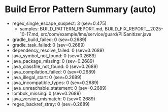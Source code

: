 # Build Error Pattern Summary (auto)
- regex_single_escape_suspect: 3 (sev=0.475)
  - samples: BUILD_PATTERN_REPORT.md, BUILD_FIX_REPORT__2025-10-17.md, src/com/example/lms/service/guard/PIISanitizer.java
- gradle_build_failed: 0 (sev=0.2689)
- gradle_task_failed: 0 (sev=0.2689)
- dependency_resolve_failed: 0 (sev=0.2689)
- java_symbol_not_found: 0 (sev=0.2689)
- java_package_missing: 0 (sev=0.2689)
- java_classfile_not_found: 0 (sev=0.2689)
- java_compilation_failed: 0 (sev=0.2689)
- java_illegal_start: 0 (sev=0.2689)
- java_incompatible_types: 0 (sev=0.2689)
- java_unreachable_statement: 0 (sev=0.2689)
- lombok_missing: 0 (sev=0.2689)
- java_version_mismatch: 0 (sev=0.2689)
- regex_backref_stray: 0 (sev=0.2689)
